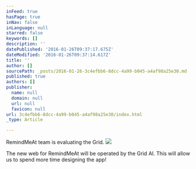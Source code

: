 ```yaml
---
inFeed: true
hasPage: true
inNav: false
inLanguage: null
starred: false
keywords: []
description: ''
datePublished: '2016-01-26T09:37:17.675Z'
dateModified: '2016-01-26T09:37:14.617Z'
title: ''
author: []
sourcePath: _posts/2016-01-26-3c4efbb6-8dcc-4a99-b045-a4af98a25e30.md
published: true
authors: []
publisher:
  name: null
  domain: null
  url: null
  favicon: null
url: 3c4efbb6-8dcc-4a99-b045-a4af98a25e30/index.html
_type: Article

---
```

RemindMeAt team is evaluating the Grid.
![](https://the-grid-user-content.s3-us-west-2.amazonaws.com/8cecabcd-c375-4262-acfa-df6d0ed372e8.png)

The new web for RemindMeAt will be operated by the Grid AI. This will allow us to spend more time designing the app!